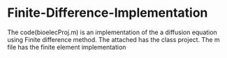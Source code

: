 # Finite-Difference-Implementation
The code(bioelecProj.m) is an implementation of the a diffusion equation
using Finite difference method.
The attached has the class project. The m file has the finite element implementation
